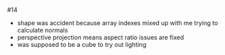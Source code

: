 
#14

* shape was accident because array indexes mixed up with me trying to calculate normals
* perspective projection means aspect ratio issues are fixed
* was supposed to be a cube to try out lighting
